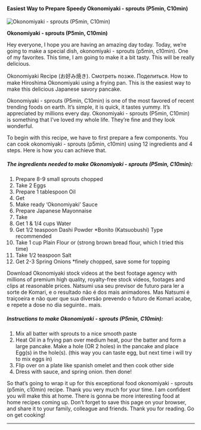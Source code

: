             

#### Easiest Way to Prepare Speedy Okonomiyaki - sprouts (P5min, C10min)

![Okonomiyaki - sprouts (P5min, C10min)](https://img-global.cpcdn.com/recipes/1444ed373c888625/751x532cq70/okonomiyaki-sprouts-p5min-c10min-recipe-main-photo.jpg)

**Okonomiyaki - sprouts (P5min, C10min)**

Hey everyone, I hope you are having an amazing day today. Today, we’re going to make a special dish, okonomiyaki - sprouts (p5min, c10min). One of my favorites. This time, I am going to make it a bit tasty. This will be really delicious.

Okonomiyaki Recipe (お好み焼き). Смотреть позже. Поделиться. How to make Hiroshima Okonomiyaki using a frying pan. This is the easiest way to make this delicious Japanese savory pancake.

Okonomiyaki - sprouts (P5min, C10min) is one of the most favored of recent trending foods on earth. It’s simple, it is quick, it tastes yummy. It’s appreciated by millions every day. Okonomiyaki - sprouts (P5min, C10min) is something that I’ve loved my whole life. They’re fine and they look wonderful.

To begin with this recipe, we have to first prepare a few components. You can cook okonomiyaki - sprouts (p5min, c10min) using 12 ingredients and 4 steps. Here is how you can achieve that.

##### The ingredients needed to make Okonomiyaki - sprouts (P5min, C10min):

1.  Prepare 8-9 small sprouts chopped
2.  Take 2 Eggs
3.  Prepare 1 tablespoon Oil
4.  Get <dressing>
5.  Make ready ‘Okonomiyaki’ Sauce
6.  Prepare Japanese Mayonnaise
7.  Take <Batter>
8.  Get 1 & 1/4 cups Water
9.  Get 1/2 teaspoon Dashi Powder \*Bonito (Katsuobushi) Type recommended
10.  Take 1 cup Plain Flour or (strong brown bread flour, which I tried this time)
11.  Take 1/2 teaspoon Salt
12.  Get 2-3 Spring Onions \*finely chopped, save some for topping

Download Okonomiyaki stock videos at the best footage agency with millions of premium high quality, royalty-free stock videos, footages and clips at reasonable prices. Natsumi usa seu previsor de futuro para ler a sorte de Komari, e o resultado não é dos mais animadores. Mas Natsumi é traiçoeira e não quer que sua diversão prevendo o futuro de Komari acabe, e repete a dose no dia seguinte.. mais.

##### Instructions to make Okonomiyaki - sprouts (P5min, C10min):

1.  Mix all batter with sprouts to a nice smooth paste
2.  Heat Oil in a frying pan over medium heat, pour the batter and form a large pancake. Make a hole (OR 2 holes) in the pancake and place Egg(s) in the hole(s). (this way you can taste egg, but next time i will try to mix eggs in)
3.  Flip over on a plate like spanish omelet and then cook other side
4.  Dress with sauce, and spring onion. then done!

So that’s going to wrap it up for this exceptional food okonomiyaki - sprouts (p5min, c10min) recipe. Thank you very much for your time. I am confident you will make this at home. There is gonna be more interesting food at home recipes coming up. Don’t forget to save this page on your browser, and share it to your family, colleague and friends. Thank you for reading. Go on get cooking!

* * *